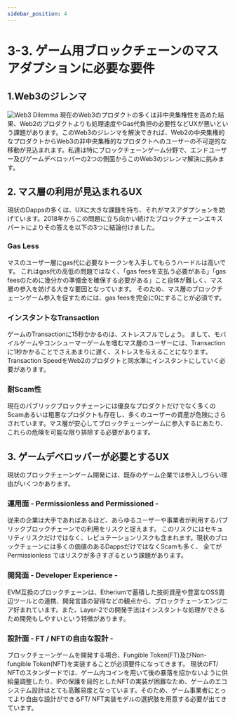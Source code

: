 ```yaml
---
sidebar_position: 4
---
```

# 3-3. ゲーム用ブロックチェーンのマスアダプションに必要な要件
## 1.Web3のジレンマ
![Web3 Dilemma](/img/docs/problems/web3-dilemma.png)
現在のWeb3のプロダクトの多くは非中央集権性を高めた結果、Web2のプロダクトよりも処理速度やGas代負担の必要性などUXが悪いという課題があります。このWeb3のジレンマを解決できれば、Web2の中央集権的なプロダクトからWeb3の非中央集権的なプロダクトへのユーザーの不可逆的な移動が見込まれます。私達は特にブロックチェーンゲーム分野で、エンドユーザー及びゲームデベロッパーの2つの側面からこのWeb3のジレンマ解決に挑みます。
## 2. マス層の利用が見込まれるUX
現状のDappsの多くは、UXに大きな課題を持ち、それがマスアダプションを妨げています。2018年からこの問題に立ち向かい続けたブロックチェーンエキスパートによりその答えを以下の3つに結論付けました。
### Gas Less
マスのユーザー層にgas代に必要なトークンを入手してもらうハードルは高いです。
これはgas代の高低の問題ではなく、「gas feesを支払う必要がある」「gas feesのために幾分かの準備金を確保する必要がある」こと自体が難しく、マス層の参入を妨げる大きな要因となっています。
そのため、マス層のブロックチェーンゲーム参入を促すためには、gas feesを完全に0にすることが必須です。
### インスタントなTransaction
ゲームのTransactionに15秒かかるのは、ストレスフルでしょう。
まして、モバイルゲームやコンシューマーゲームを嗜むマス層のユーザーには、Transactionに1秒かかることでさえあまりに遅く、ストレスを与えることになります。
Transaction SpeedをWeb2のプロダクトと同水準にインスタントにしていく必要があります。
### 耐Scam性
現在のパブリックブロックチェーンには優良なプロダクトだけでなく多くのScamあるいは粗悪なプロダクトも存在し、多くのユーザーの資産が危険にさらされています。マス層が安心してブロックチェーンゲームに参入するにあたり、これらの危険を可能な限り排除する必要があります。
## 3. ゲームデベロッパーが必要とするUX
現状のブロックチェーンゲーム開発には、既存のゲーム企業では参入しづらい理由がいくつかあります。
### 運用面 - Permissionless and Permissioned -
従来の企業は大手であればあるほど、あらゆるユーザーや事業者が利用するパブリックブロックチェーンでの利用をリスクと捉えます。
このリスクにはセキュリティリスクだけではなく、レピュテーションリスクも含まれます。現状のブロックチェーンには多くの価値のあるDappsだけではなくScamも多く、
全てがPermissionless ではリスクが多きすぎるという課題があります。
### 開発面 - Developer Experience -
EVM互換のブロックチェーンは、Etheriumで蓄積した技術資産や豊富なOSS周辺ツールとの連携、開発言語の習得などの観点から、ブロックチェーンエンジニア好まれています。また、Layer-2での開発手法はインスタントな処理ができるため開発もしやすいという特徴があります。
### 設計面 - FT / NFTの自由な設計 -
ブロックチェーンゲームを開発する場合、Fungible Token(FT)及びNon-fungible Token(NFT)を実装することが必須要件になってきます。
現状のFT/ NFTのスタンダードでは、ゲーム内コインを用いて後の暴落を招かないように供給量調整したり、IPの保護を目的としたNFTの実装が困難なため、ゲームのエコシステム設計はとても高難易度となっています。そのため、ゲーム事業者にとってより自由な設計ができるFT/ NFT実装モデルの選択肢を用意する必要が出てきています。

